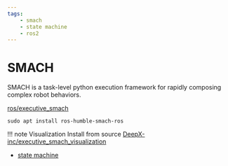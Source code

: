 ```yaml
---
tags:
    - smach
    - state machine
    - ros2
---
```

# SMACH
SMACH is a task-level python execution framework for rapidly composing complex robot behaviors.

[ros/executive_smach](https://github.com/ros/executive_smach)



```
sudo apt install ros-humble-smach-ros
```

!!! note Visualization
    Install from source
    [DeepX-inc/executive_smach_visualization](https://github.com/DeepX-inc/executive_smach_visualization)
     

- [state machine](smach_state_machine.md)